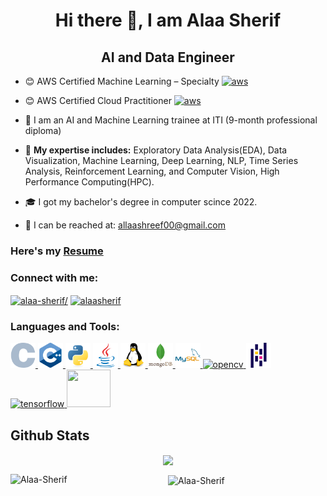 <h1 align="center">Hi there 👋, I am Alaa Sherif</h1>
<h2 align="center">AI and Data Engineer</h2>

- 😊 AWS Certified Machine Learning – Specialty <a href="https://www.credly.com/badges/7e9813af-0e0a-4202-8984-56163ceaf32f/public_url" target="_blank" rel="noreferrer"> <img src="https://www.w3schools.com/aws/images/awslogo.png" alt="aws" width="40" height="25"/> </a>

- 😊 AWS Certified Cloud Practitioner <a href="https://www.credly.com/badges/754b880f-b338-4bc7-981c-c97b3a6341b3/public_url" target="_blank" rel="noreferrer"> <img src="https://www.w3schools.com/aws/images/awslogo.png" alt="aws" width="40" height="25"/> </a>

- 🤖 I am an AI and Machine Learning trainee at ITI (9-month professional diploma)

- 🔧 **My expertise includes:** Exploratory Data Analysis(EDA), Data Visualization, Machine Learning, Deep Learning, NLP, Time Series Analysis, Reinforcement Learning, and Computer Vision, High Performance Computing(HPC).

- 🎓 I got my bachelor's degree in computer scince 2022.

- 📧 I can be reached at: allaashreef00@gmail.com

### Here's my [Resume](https://drive.google.com/drive/folders/1zjWiI1fEtQxBz8nUrqMR-3nfgzvkLGYU?usp=sharing)

<h3 align="left">Connect with me:</h3>
<p align="left">
<a href="https://www.linkedin.com/in/alaa-sherif/" target="blank"><img align="center" src="https://static.vecteezy.com/system/resources/previews/018/930/587/original/linkedin-logo-linkedin-icon-transparent-free-png.png" alt="alaa-sherif/" height="40" width="40" /></a>
<a href="https://www.kaggle.com/alaasherif" target="blank"><img align="center" src="https://cdn4.iconfinder.com/data/icons/logos-and-brands/512/189_Kaggle_logo_logos-512.png" alt="alaasherif" height="30" width="30" /></a>
</p>

<h3 align="left">Languages and Tools:</h3>
<p align="center">

<a href="https://www.cprogramming.com/" target="_blank" rel="noreferrer"> <img src="https://raw.githubusercontent.com/devicons/devicon/master/icons/c/c-original.svg" alt="c" width="40" height="40"/> </a> 
<a href="https://www.w3schools.com/cpp/" target="_blank" rel="noreferrer"> <img src="https://raw.githubusercontent.com/devicons/devicon/master/icons/cplusplus/cplusplus-original.svg" alt="cplusplus" width="40" height="40"/> </a>
<a href="https://www.python.org" target="_blank" rel="noreferrer"> <img src="https://raw.githubusercontent.com/devicons/devicon/master/icons/python/python-original.svg" alt="python" width="40" height="40"/> </a> 
<a href="https://www.java.com" target="_blank" rel="noreferrer"> <img src="https://raw.githubusercontent.com/devicons/devicon/master/icons/java/java-original.svg" alt="java" width="40" height="40"/> </a>
<a href="https://www.linux.org/" target="_blank" rel="noreferrer"> <img src="https://raw.githubusercontent.com/devicons/devicon/master/icons/linux/linux-original.svg" alt="linux" width="40" height="40"/> </a> <a href="https://www.mongodb.com/" target="_blank" rel="noreferrer"> <img src="https://raw.githubusercontent.com/devicons/devicon/master/icons/mongodb/mongodb-original-wordmark.svg" alt="mongodb" width="40" height="40"/> </a>
<a href="https://www.mysql.com/" target="_blank" rel="noreferrer"> <img src="https://raw.githubusercontent.com/devicons/devicon/master/icons/mysql/mysql-original-wordmark.svg" alt="mysql" width="40" height="40"/> </a>
<a href="https://opencv.org/" target="_blank" rel="noreferrer"> <img src="https://www.vectorlogo.zone/logos/opencv/opencv-icon.svg" alt="opencv" width="40" height="40"/> </a>
<a href="https://pandas.pydata.org/" target="_blank" rel="noreferrer"> <img src="https://raw.githubusercontent.com/devicons/devicon/2ae2a900d2f041da66e950e4d48052658d850630/icons/pandas/pandas-original.svg" alt="pandas" width="40" height="40"/> </a>
<a href="https://www.tensorflow.org" target="_blank" rel="noreferrer"> <img src="https://www.vectorlogo.zone/logos/tensorflow/tensorflow-icon.svg" alt="tensorflow" width="40" height="40"/> </a> 
<img src="https://res.cloudinary.com/crunchbase-production/image/upload/c_lpad,h_256,w_256,f_auto,q_auto:eco,dpr_1/x3gdrogoamvuvjemehbr" atl="keras" width="70" height="60"/>
</p>


## Github Stats

<div align="center">
<p>
  <img align="center" src="https://github-profile-summary-cards.vercel.app/api/cards/profile-details?username=Alaa-Sherif&theme=dracula" />
</p>
  
<p>
  <img align="left" src="https://github-readme-stats.vercel.app/api/top-langs?username=Alaa-Sherif&show_icons=true&locale=en&layout=compact&theme=dracula" alt="Alaa-Sherif" />
</p>

<p><img align="center" src="https://github-readme-stats.vercel.app/api?username=Alaa-Sherif&show_icons=true&locale=en&theme=dracula" alt="Alaa-Sherif" /></p>
</div>

  
  
